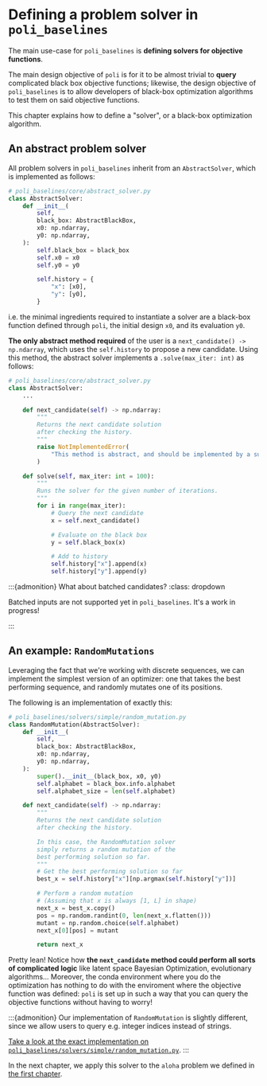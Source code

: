 # Defining a problem solver in `poli_baselines`

The main use-case for `poli_baselines` is **defining solvers for objective functions**.

The main design objective of `poli` is for it to be almost trivial to **query** complicated black box objective functions; likewise, the design objective of `poli_baselines` is to allow developers of black-box optimization algorithms to test them on said objective functions.  

This chapter explains how to define a "solver", or a black-box optimization algorithm.

## An abstract problem solver

All problem solvers in `poli_baselines` inherit from an `AbstractSolver`, which is implemented as follows:

```python
# poli_baselines/core/abstract_solver.py
class AbstractSolver:
    def __init__(
        self,
        black_box: AbstractBlackBox,
        x0: np.ndarray,
        y0: np.ndarray,
    ):
        self.black_box = black_box
        self.x0 = x0
        self.y0 = y0

        self.history = {
            "x": [x0],
            "y": [y0],
        }
```

i.e. the minimal ingredients required to instantiate a solver are a black-box function defined through `poli`, the initial design `x0`, and its evaluation `y0`.

**The only abstract method required** of the user is a `next_candidate() -> np.ndarray`, which uses the `self.history` to propose a new candidate. Using this method, the abstract solver implements a `.solve(max_iter: int)` as follows:

```python
# poli_baselines/core/abstract_solver.py
class AbstractSolver:
    ...

    def next_candidate(self) -> np.ndarray:
        """
        Returns the next candidate solution
        after checking the history.
        """
        raise NotImplementedError(
            "This method is abstract, and should be implemented by a subclass."
        )

    def solve(self, max_iter: int = 100):
        """
        Runs the solver for the given number of iterations.
        """
        for i in range(max_iter):
            # Query the next candidate
            x = self.next_candidate()

            # Evaluate on the black box
            y = self.black_box(x)

            # Add to history
            self.history["x"].append(x)
            self.history["y"].append(y)
```


:::{admonition} What about batched candidates?
:class: dropdown

Batched inputs are not supported yet in `poli_baselines`. It's a work in progress!

:::

## An example: `RandomMutations`

Leveraging the fact that we're working with discrete sequences, we can implement the simplest version of an optimizer: one that takes the best performing sequence, and randomly mutates one of its positions.

The following is an implementation of exactly this:

```python
# poli_baselines/solvers/simple/random_mutation.py
class RandomMutation(AbstractSolver):
    def __init__(
        self,
        black_box: AbstractBlackBox,
        x0: np.ndarray,
        y0: np.ndarray,
    ):
        super().__init__(black_box, x0, y0)
        self.alphabet = black_box.info.alphabet
        self.alphabet_size = len(self.alphabet)

    def next_candidate(self) -> np.ndarray:
        """
        Returns the next candidate solution
        after checking the history.

        In this case, the RandomMutation solver
        simply returns a random mutation of the
        best performing solution so far.
        """
        # Get the best performing solution so far
        best_x = self.history["x"][np.argmax(self.history["y"])]

        # Perform a random mutation
        # (Assuming that x is always [1, L] in shape)
        next_x = best_x.copy()
        pos = np.random.randint(0, len(next_x.flatten()))
        mutant = np.random.choice(self.alphabet)
        next_x[0][pos] = mutant

        return next_x
```

Pretty lean! Notice how **the `next_candidate` method could perform all sorts of complicated logic** like latent space Bayesian Optimization, evolutionary algorithms... Moreover, the conda environment where you do the optimization has nothing to do with the enviroment where the objective function was defined: `poli` is set up in such a way that you can query the objective functions without having to worry!

:::{admonition}
Our implementation of `RandomMutation` is slightly different, since we allow users to query e.g. integer indices instead of strings.

[Take a look at the exact implementation on `poli_baselines/solvers/simple/random_mutation.py`](https://github.com/MachineLearningLifeScience/poli-baselines/blob/main/src/poli_baselines/solvers/simple/random_mutation.py).
:::

In the next chapter, we apply this solver to the `aloha` problem we defined in [the first chapter](./registering_an_objective_function.md).
